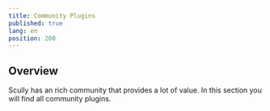 ```yaml
---
title: Community Plugins
published: true
lang: en
position: 200
---
```


## Overview

Scully has an rich community that provides a lot of value. In this section you will find all community plugins.
